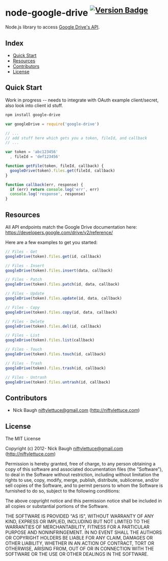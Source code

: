 
# node-google-drive <sup>[![Version Badge](http://vb.teelaun.ch/niftylettuce/node-google-drive.svg)](https://npmjs.org/package/google-drive)</sup>

Node.js library to access [Google Drive's API](https://developers.google.com/drive/v2/reference/).


## Index

* [Quick Start](#quick-start)
* [Resources](#resources)
* [Contributors](#contributors)
* [License](#license)


## Quick Start

Work in progress -- needs to integrate with OAuth example client/secret, also look into client id stuff.

```bash
npm install google-drive
```

```js
var googleDrive = require('google-drive')

// ...
// add stuff here which gets you a token, fileId, and callback
// ...

var token = 'abc123456'
  , fileId = 'def123456'

function getFile(token, fileId, callback) {
  googleDrive(token).files.get(fileId, callback)
}

function callback(err, response) {
  if (err) return console.log('err', err)
  console.log('response', response)
}
```


## Resources

All API endpoints match the Google Drive documentation here:
<https://developers.google.com/drive/v2/reference/>

Here are a few examples to get you started:

```js
// Files - Get
googleDrive(token).files.get(id, callback)

// Files - Insert
googleDrive(token).files.insert(data, callback)

// Files - Patch
googleDrive(token).files.patch(id, data, callback)

// Files - Update
googleDrive(token).files.update(id, data, callback)

// Files - Copy
googleDrive(token).files.copy(id, data, callback)

// Files - Delete
googleDrive(token).files.del(id, callback)

// Files - List
googleDrive(token).files.list(callback)

// Files - Touch
googleDrive(token).files.touch(id, callback)

// Files - Trash
googleDrive(token).files.trash(id, callback)

// Files - Untrash
googleDrive(token).files.untrash(id, callback)
```


## Contributors

* Nick Baugh <niftylettuce@gmail.com> (http://niftylettuce.com)


## License

The MIT License

Copyright (c) 2012- Nick Baugh <niftylettuce@gmail.com> (http://niftylettuce.com)

Permission is hereby granted, free of charge, to any person obtaining a copy
of this software and associated documentation files (the "Software"), to deal
in the Software without restriction, including without limitation the rights
to use, copy, modify, merge, publish, distribute, sublicense, and/or sell
copies of the Software, and to permit persons to whom the Software is
furnished to do so, subject to the following conditions:

The above copyright notice and this permission notice shall be included in
all copies or substantial portions of the Software.

THE SOFTWARE IS PROVIDED "AS IS", WITHOUT WARRANTY OF ANY KIND, EXPRESS OR
IMPLIED, INCLUDING BUT NOT LIMITED TO THE WARRANTIES OF MERCHANTABILITY,
FITNESS FOR A PARTICULAR PURPOSE AND NONINFRINGEMENT. IN NO EVENT SHALL THE
AUTHORS OR COPYRIGHT HOLDERS BE LIABLE FOR ANY CLAIM, DAMAGES OR OTHER
LIABILITY, WHETHER IN AN ACTION OF CONTRACT, TORT OR OTHERWISE, ARISING FROM,
OUT OF OR IN CONNECTION WITH THE SOFTWARE OR THE USE OR OTHER DEALINGS IN
THE SOFTWARE.
